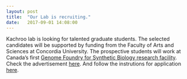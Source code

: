```yaml
---
layout: post
title:  "Our Lab is recruiting."
date:   2017-09-01 14:08:00
---
```

Kachroo lab is looking for talented graduate students. The selected candidates will be supported by funding from the Faculty of Arts and Sciences at Concordia University. The prospective students will work at Canada’s first [Genome Foundry for Synthetic Biology research facility](http://www.concordia.ca/research/casb/facilities.html). Check the advertisement [here](http://www.concordia.ca/artsci/academics/graduate/chem-phys-bio-opportunities/msc-phd-postdoc-applied-synthetic-biology.html?utm_content=buffer82c6e&utm_medium=social&utm_source=twitter.com&utm_campaign=buffer). And follow the instrutions for application [here](http://www.kachroolab.org/positions/joining_the_lab).
